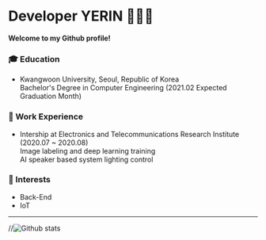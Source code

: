 # Developer YERIN 👩🏻‍💻

**Welcome to my Github profile!**  


### :mortar_board: Education 
- Kwangwoon University, Seoul, Republic of Korea   
  Bachelor's Degree in Computer Engineering (2021.02 Expected Graduation Month)    
    
    
    
### :office: Work Experience
- Intership at Electronics and Telecommunications Research Institute (2020.07 ~ 2020.08)   
  Image labeling and deep learning training    
  AI speaker based system lighting control    
    
    
    
### :star2: Interests
- Back-End
- IoT

------
//![Github stats](https://github-readme-stats.vercel.app/api?username=rinrin529&show_icons=true&hide_border=true) 
